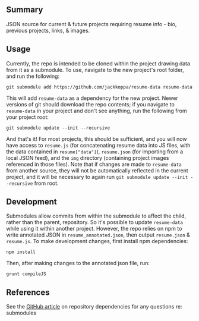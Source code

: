 ## Summary
JSON source for current &amp; future projects requiring resume info - bio, previous projects, links, &amp; images.

## Usage
Currently, the repo is intended to be cloned within the project drawing data from it as a submodule. To use, navigate to the new project's root folder, and run the following:

```git submodule add https://github.com/jackkoppa/resume-data resume-data```

This will add `resume-data` as a dependency for the new project. Newer versions of git should download the repo contents; if you navigate to `resume-data` in your project and don't see anything, run the following from your project root:

```git submodule update --init --recursive```

And that's it! For most projects, this should be sufficient, and you will now have access to `resume.js` (for concatenating resume data into JS files, with the data contained in `resume["data"]`), `resume.json` (for importing from a local JSON feed), and the `img` directory (containing project images referenced in those files). Note that if changes are made to `resume-data` from another source, they will not be automatically reflected in the current project, and it will be necessary to again run `git submodule update --init --recursive` from root.

## Development
Submodules allow commits from within the submodule to affect the child, rather than the parent, repository. So it's possible to update `resume-data` while using it within another project. However, the repo relies on npm to write annotated JSON in `resume_annotated.json`, then output `resume.json` & `resume.js`. To make development changes, first install npm dependencies:

```npm install```

Then, after making changes to the annotated json file, run:

```grunt compileJS```

## References
See the [GitHub article](https://github.com/blog/2104-working-with-submodules) on repository dependencies for any questions re: submodules